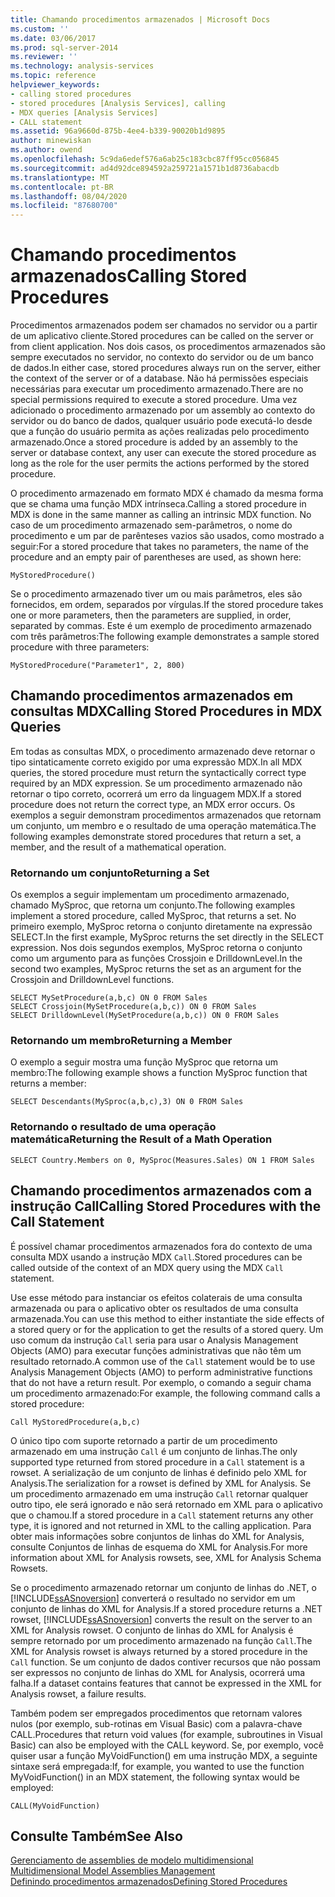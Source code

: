 ```yaml
---
title: Chamando procedimentos armazenados | Microsoft Docs
ms.custom: ''
ms.date: 03/06/2017
ms.prod: sql-server-2014
ms.reviewer: ''
ms.technology: analysis-services
ms.topic: reference
helpviewer_keywords:
- calling stored procedures
- stored procedures [Analysis Services], calling
- MDX queries [Analysis Services]
- CALL statement
ms.assetid: 96a9660d-875b-4ee4-b339-90020b1d9895
author: minewiskan
ms.author: owend
ms.openlocfilehash: 5c9da6edef576a6ab25c183cbc87ff95cc056845
ms.sourcegitcommit: ad4d92dce894592a259721a1571b1d8736abacdb
ms.translationtype: MT
ms.contentlocale: pt-BR
ms.lasthandoff: 08/04/2020
ms.locfileid: "87680700"
---
```

# <a name="calling-stored-procedures"></a><span data-ttu-id="1b4c5-102">Chamando procedimentos armazenados</span><span class="sxs-lookup"><span data-stu-id="1b4c5-102">Calling Stored Procedures</span></span>
  <span data-ttu-id="1b4c5-103">Procedimentos armazenados podem ser chamados no servidor ou a partir de um aplicativo cliente.</span><span class="sxs-lookup"><span data-stu-id="1b4c5-103">Stored procedures can be called on the server or from client application.</span></span> <span data-ttu-id="1b4c5-104">Nos dois casos, os procedimentos armazenados são sempre executados no servidor, no contexto do servidor ou de um banco de dados.</span><span class="sxs-lookup"><span data-stu-id="1b4c5-104">In either case, stored procedures always run on the server, either the context of the server or of a database.</span></span> <span data-ttu-id="1b4c5-105">Não há permissões especiais necessárias para executar um procedimento armazenado.</span><span class="sxs-lookup"><span data-stu-id="1b4c5-105">There are no special permissions required to execute a stored procedure.</span></span> <span data-ttu-id="1b4c5-106">Uma vez adicionado o procedimento armazenado por um assembly ao contexto do servidor ou do banco de dados, qualquer usuário pode executá-lo desde que a função do usuário permita as ações realizadas pelo procedimento armazenado.</span><span class="sxs-lookup"><span data-stu-id="1b4c5-106">Once a stored procedure is added by an assembly to the server or database context, any user can execute the stored procedure as long as the role for the user permits the actions performed by the stored procedure.</span></span>  
  
 <span data-ttu-id="1b4c5-107">O procedimento armazenado em formato MDX é chamado da mesma forma que se chama uma função MDX intrínseca.</span><span class="sxs-lookup"><span data-stu-id="1b4c5-107">Calling a stored procedure in MDX is done in the same manner as calling an intrinsic MDX function.</span></span> <span data-ttu-id="1b4c5-108">No caso de um procedimento armazenado sem-parâmetros, o nome do procedimento e um par de parênteses vazios são usados, como mostrado a seguir:</span><span class="sxs-lookup"><span data-stu-id="1b4c5-108">For a stored procedure that takes no parameters, the name of the procedure and an empty pair of parentheses are used, as shown here:</span></span>  
  
```  
MyStoredProcedure()  
```  
  
 <span data-ttu-id="1b4c5-109">Se o procedimento armazenado tiver um ou mais parâmetros, eles são fornecidos, em ordem, separados por vírgulas.</span><span class="sxs-lookup"><span data-stu-id="1b4c5-109">If the stored procedure takes one or more parameters, then the parameters are supplied, in order, separated by commas.</span></span> <span data-ttu-id="1b4c5-110">Este é um exemplo de procedimento armazenado com três parâmetros:</span><span class="sxs-lookup"><span data-stu-id="1b4c5-110">The following example demonstrates a sample stored procedure with three parameters:</span></span>  
  
```  
MyStoredProcedure("Parameter1", 2, 800)  
```  
  
## <a name="calling-stored-procedures-in-mdx-queries"></a><span data-ttu-id="1b4c5-111">Chamando procedimentos armazenados em consultas MDX</span><span class="sxs-lookup"><span data-stu-id="1b4c5-111">Calling Stored Procedures in MDX Queries</span></span>  
 <span data-ttu-id="1b4c5-112">Em todas as consultas MDX, o procedimento armazenado deve retornar o tipo sintaticamente correto exigido por uma expressão MDX.</span><span class="sxs-lookup"><span data-stu-id="1b4c5-112">In all MDX queries, the stored procedure must return the syntactically correct type required by an MDX expression.</span></span> <span data-ttu-id="1b4c5-113">Se um procedimento armazenado não retornar o tipo correto, ocorrerá um erro da linguagem MDX.</span><span class="sxs-lookup"><span data-stu-id="1b4c5-113">If a stored procedure does not return the correct type, an MDX error occurs.</span></span> <span data-ttu-id="1b4c5-114">Os exemplos a seguir demonstram procedimentos armazenados que retornam um conjunto, um membro e o resultado de uma operação matemática.</span><span class="sxs-lookup"><span data-stu-id="1b4c5-114">The following examples demonstrate stored procedures that return a set, a member, and the result of a mathematical operation.</span></span>  
  
### <a name="returning-a-set"></a><span data-ttu-id="1b4c5-115">Retornando um conjunto</span><span class="sxs-lookup"><span data-stu-id="1b4c5-115">Returning a Set</span></span>  
 <span data-ttu-id="1b4c5-116">Os exemplos a seguir implementam um procedimento armazenado, chamado MySproc, que retorna um conjunto.</span><span class="sxs-lookup"><span data-stu-id="1b4c5-116">The following examples implement a stored procedure, called MySproc, that returns a set.</span></span> <span data-ttu-id="1b4c5-117">No primeiro exemplo, MySproc retorna o conjunto diretamente na expressão SELECT.</span><span class="sxs-lookup"><span data-stu-id="1b4c5-117">In the first example, MySproc returns the set directly in the SELECT expression.</span></span> <span data-ttu-id="1b4c5-118">Nos dois segundos exemplos, MySproc retorna o conjunto como um argumento para as funções Crossjoin e DrilldownLevel.</span><span class="sxs-lookup"><span data-stu-id="1b4c5-118">In the second two examples, MySproc returns the set as an argument for the Crossjoin and DrilldownLevel functions.</span></span>  
  
```  
SELECT MySetProcedure(a,b,c) ON 0 FROM Sales  
SELECT Crossjoin(MySetProcedure(a,b,c)) ON 0 FROM Sales  
SELECT DrilldownLevel(MySetProcedure(a,b,c)) ON 0 FROM Sales  
```  
  
### <a name="returning-a-member"></a><span data-ttu-id="1b4c5-119">Retornando um membro</span><span class="sxs-lookup"><span data-stu-id="1b4c5-119">Returning a Member</span></span>  
 <span data-ttu-id="1b4c5-120">O exemplo a seguir mostra uma função MySproc que retorna um membro:</span><span class="sxs-lookup"><span data-stu-id="1b4c5-120">The following example shows a function MySproc function that returns a member:</span></span>  
  
```  
SELECT Descendants(MySproc(a,b,c),3) ON 0 FROM Sales  
```  
  
### <a name="returning-the-result-of-a-math-operation"></a><span data-ttu-id="1b4c5-121">Retornando o resultado de uma operação matemática</span><span class="sxs-lookup"><span data-stu-id="1b4c5-121">Returning the Result of a Math Operation</span></span>  
  
```  
SELECT Country.Members on 0, MySproc(Measures.Sales) ON 1 FROM Sales  
```  
  
## <a name="calling-stored-procedures-with-the-call-statement"></a><span data-ttu-id="1b4c5-122">Chamando procedimentos armazenados com a instrução Call</span><span class="sxs-lookup"><span data-stu-id="1b4c5-122">Calling Stored Procedures with the Call Statement</span></span>  
 <span data-ttu-id="1b4c5-123">É possível chamar procedimentos armazenados fora do contexto de uma consulta MDX usando a instrução MDX `Call`.</span><span class="sxs-lookup"><span data-stu-id="1b4c5-123">Stored procedures can be called outside of the context of an MDX query using the MDX `Call` statement.</span></span>  
  
 <span data-ttu-id="1b4c5-124">Use esse método para instanciar os efeitos colaterais de uma consulta armazenada ou para o aplicativo obter os resultados de uma consulta armazenada.</span><span class="sxs-lookup"><span data-stu-id="1b4c5-124">You can use this method to either instantiate the side effects of a stored query or for the application to get the results of a stored query.</span></span> <span data-ttu-id="1b4c5-125">Um uso comum da instrução `Call` seria para usar o Analysis Management Objects (AMO) para executar funções administrativas que não têm um resultado retornado.</span><span class="sxs-lookup"><span data-stu-id="1b4c5-125">A common use of the `Call` statement would be to use Analysis Management Objects (AMO) to perform administrative functions that do not have a return result.</span></span> <span data-ttu-id="1b4c5-126">Por exemplo, o comando a seguir chama um procedimento armazenado:</span><span class="sxs-lookup"><span data-stu-id="1b4c5-126">For example, the following command calls a stored procedure:</span></span>  
  
```  
Call MyStoredProcedure(a,b,c)  
```  
  
 <span data-ttu-id="1b4c5-127">O único tipo com suporte retornado a partir de um procedimento armazenado em uma instrução `Call` é um conjunto de linhas.</span><span class="sxs-lookup"><span data-stu-id="1b4c5-127">The only supported type returned from stored procedure in a `Call` statement is a rowset.</span></span> <span data-ttu-id="1b4c5-128">A serialização de um conjunto de linhas é definido pelo XML for Analysis.</span><span class="sxs-lookup"><span data-stu-id="1b4c5-128">The serialization for a rowset is defined by XML for Analysis.</span></span> <span data-ttu-id="1b4c5-129">Se um procedimento armazenado em uma instrução `Call` retornar qualquer outro tipo, ele será ignorado e não será retornado em XML para o aplicativo que o chamou.</span><span class="sxs-lookup"><span data-stu-id="1b4c5-129">If a stored procedure in a `Call` statement returns any other type, it is ignored and not returned in XML to the calling application.</span></span> <span data-ttu-id="1b4c5-130">Para obter mais informações sobre conjuntos de linhas do XML for Analysis, consulte Conjuntos de linhas de esquema do XML for Analysis.</span><span class="sxs-lookup"><span data-stu-id="1b4c5-130">For more information about XML for Analysis rowsets, see, XML for Analysis Schema Rowsets.</span></span>  
  
 <span data-ttu-id="1b4c5-131">Se o procedimento armazenado retornar um conjunto de linhas do .NET, o [!INCLUDE[ssASnoversion](../../includes/ssasnoversion-md.md)] converterá o resultado no servidor em um conjunto de linhas do XML for Analysis.</span><span class="sxs-lookup"><span data-stu-id="1b4c5-131">If a stored procedure returns a .NET rowset, [!INCLUDE[ssASnoversion](../../includes/ssasnoversion-md.md)] converts the result on the server to an XML for Analysis rowset.</span></span> <span data-ttu-id="1b4c5-132">O conjunto de linhas do XML for Analysis é sempre retornado por um procedimento armazenado na função `Call`.</span><span class="sxs-lookup"><span data-stu-id="1b4c5-132">The XML for Analysis rowset is always returned by a stored procedure in the `Call` function.</span></span> <span data-ttu-id="1b4c5-133">Se um conjunto de dados contiver recursos que não possam ser expressos no conjunto de linhas do XML for Analysis, ocorrerá uma falha.</span><span class="sxs-lookup"><span data-stu-id="1b4c5-133">If a dataset contains features that cannot be expressed in the XML for Analysis rowset, a failure results.</span></span>  
  
 <span data-ttu-id="1b4c5-134">Também podem ser empregados procedimentos que retornam valores nulos (por exemplo, sub-rotinas em Visual Basic) com a palavra-chave CALL.</span><span class="sxs-lookup"><span data-stu-id="1b4c5-134">Procedures that return void values (for example, subroutines in Visual Basic) can also be employed with the CALL keyword.</span></span> <span data-ttu-id="1b4c5-135">Se, por exemplo, você quiser usar a função MyVoidFunction() em uma instrução MDX, a seguinte sintaxe será empregada:</span><span class="sxs-lookup"><span data-stu-id="1b4c5-135">If, for example, you wanted to use the function MyVoidFunction() in an MDX statement, the following syntax would be employed:</span></span>  
  
```  
CALL(MyVoidFunction)  
```  
  
## <a name="see-also"></a><span data-ttu-id="1b4c5-136">Consulte Também</span><span class="sxs-lookup"><span data-stu-id="1b4c5-136">See Also</span></span>  
 <span data-ttu-id="1b4c5-137">[Gerenciamento de assemblies de modelo multidimensional](../multidimensional-models/multidimensional-model-assemblies-management.md) </span><span class="sxs-lookup"><span data-stu-id="1b4c5-137">[Multidimensional Model Assemblies Management](../multidimensional-models/multidimensional-model-assemblies-management.md) </span></span>  
 [<span data-ttu-id="1b4c5-138">Definindo procedimentos armazenados</span><span class="sxs-lookup"><span data-stu-id="1b4c5-138">Defining Stored Procedures</span></span>](../multidimensional-models-extending-olap-stored-procedures/defining-stored-procedures.md)  
  
  
